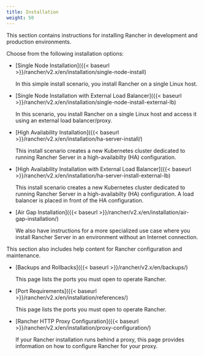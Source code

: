 ```yaml
---
title: Installation
weight: 50
---
```

This section contains instructions for installing Rancher in development and production environments.

Choose from the following installation options:

- [Single Node Installation]({{< baseurl >}}/rancher/v2.x/en/installation/single-node-install)

	In this simple install scenario, you install Rancher on a single Linux host.

- [Single Node Installation with External Load Balancer]({{< baseurl >}}/rancher/v2.x/en/installation/single-node-install-external-lb)

	In this scenario, you install Rancher on a single Linux host and access it using an external load balancer/proxy.

-  [High Availability Installation]({{< baseurl >}}/rancher/v2.x/en/installation/ha-server-install/)

 	This install scenario creates a new Kubernetes cluster dedicated to running Rancher Server in a high-availabilty (HA) configuration.

-  [High Availability Installation with External Load Balancer]({{< baseurl >}}/rancher/v2.x/en/installation/ha-server-install-external-lb)

 	This install scenario creates a new Kubernetes cluster dedicated to running Rancher Server in a high-availabilty (HA) configuration. A load balancer is placed in front of the HA configuration.

-  [Air Gap Installation]({{< baseurl >}}/rancher/v2.x/en/installation/air-gap-installation/)

 	We also have instructions for a more specialized use case where you install Rancher Server in an environment without an Internet connection.

This section also includes help content for Rancher configuration and maintenance.

-  [Backups and Rollbacks]({{< baseurl >}}/rancher/v2.x/en/backups/)

 	This page lists the ports you must open to operate Rancher.

-  [Port Requirements]({{< baseurl >}}/rancher/v2.x/en/installation/references/)

 	This page lists the ports you must open to operate Rancher.

-  [Rancher HTTP Proxy Configuration]({{< baseurl >}}/rancher/v2.x/en/installation/proxy-configuration/)

	If your Rancher installation runs behind a proxy, this page provides information on how to configure Rancher for your proxy.
